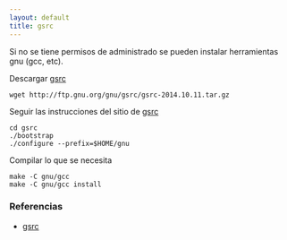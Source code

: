 ```yaml
---
layout: default
title: gsrc
---
```

Si no se tiene permisos de administrado se pueden instalar herramientas gnu (gcc, etc).

Descargar [gsrc][gsrc]

    wget http://ftp.gnu.org/gnu/gsrc/gsrc-2014.10.11.tar.gz

Seguir las instrucciones del sitio de [gsrc][gsrc]

    cd gsrc
    ./bootstrap
    ./configure --prefix=$HOME/gnu

Compilar lo que se necesita

    make -C gnu/gcc
    make -C gnu/gcc install

### Referencias

* [gsrc][gsrc]

[gsrc]: https://www.gnu.org/software/gsrc/
